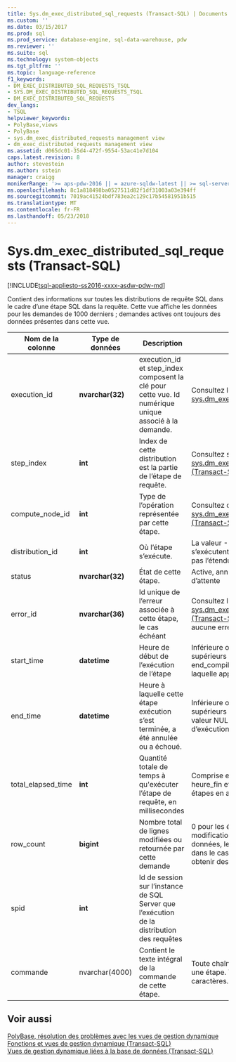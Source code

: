 ```yaml
---
title: Sys.dm_exec_distributed_sql_requests (Transact-SQL) | Documents Microsoft
ms.custom: ''
ms.date: 03/15/2017
ms.prod: sql
ms.prod_service: database-engine, sql-data-warehouse, pdw
ms.reviewer: ''
ms.suite: sql
ms.technology: system-objects
ms.tgt_pltfrm: ''
ms.topic: language-reference
f1_keywords:
- DM_EXEC_DISTRIBUTED_SQL_REQUESTS_TSQL
- SYS.DM_EXEC_DISTRIBUTED_SQL_REQUESTS_TSQL
- DM_EXEC_DISTRIBUTED_SQL_REQUESTS
dev_langs:
- TSQL
helpviewer_keywords:
- PolyBase,views
- PolyBase
- sys.dm_exec_distributed_requests management view
- dm_exec_distributed_requests management view
ms.assetid: d065dc01-35d4-472f-9554-53ac41e7d104
caps.latest.revision: 8
author: stevestein
ms.author: sstein
manager: craigg
monikerRange: '>= aps-pdw-2016 || = azure-sqldw-latest || >= sql-server-2016 || = sqlallproducts-allversions'
ms.openlocfilehash: 8c1a818498ba0527511d82f1df31003a03e394ff
ms.sourcegitcommit: 7019ac41524bdf783ea2c129c17b54581951b515
ms.translationtype: MT
ms.contentlocale: fr-FR
ms.lasthandoff: 05/23/2018
---
```

# <a name="sysdmexecdistributedsqlrequests-transact-sql"></a>Sys.dm_exec_distributed_sql_requests (Transact-SQL)
[!INCLUDE[tsql-appliesto-ss2016-xxxx-asdw-pdw-md](../../includes/tsql-appliesto-ss2016-xxxx-asdw-pdw-md.md)]

  Contient des informations sur toutes les distributions de requête SQL dans le cadre d’une étape SQL dans la requête.  Cette vue affiche les données pour les demandes de 1000 derniers ; demandes actives ont toujours des données présentes dans cette vue.  
  
|Nom de la colonne|Type de données| Description|Plage|  
|-----------------|---------------|-----------------|-----------|  
|execution_id|**nvarchar(32)**|execution_id et step_index composent la clé pour cette vue. Id numérique unique associé à la demande.|Consultez le code dans [sys.dm_exec_requests &#40;Transact-SQL&#41;](../../relational-databases/system-dynamic-management-views/sys-dm-exec-requests-transact-sql.md)|  
|step_index|**int**|Index de cette distribution est la partie de l’étape de requête.|Consultez step_index dans [sys.dm_exec_distributed_request_steps &#40;Transact-SQL&#41;](../../relational-databases/system-dynamic-management-views/sys-dm-exec-distributed-request-steps-transact-sql.md).|  
|compute_node_id|**int**|Type de l’opération représentée par cette étape.|Consultez compute_node_id dans [sys.dm_exec_compute_nodes &#40;Transact-SQL&#41;](../../relational-databases/system-dynamic-management-views/sys-dm-exec-compute-nodes-transact-sql.md).|  
|distribution_id|**int**|Où l’étape s’exécute.|La valeur -1 pour les demandes qui s’exécutent dans l’étendue du nœud pas l’étendue de la distribution.|  
|status|**nvarchar(32)**|État de cette étape.|Active, annulé, terminé, échec, en file d’attente|  
|error_id|**nvarchar(36)**|Id unique de l’erreur associée à cette étape, le cas échéant|Consultez l’id de [sys.dm_exec_compute_node_errors &#40;Transact-SQL&#41;](../../relational-databases/system-dynamic-management-views/sys-dm-exec-compute-node-errors-transact-sql.md), la valeur NULL si aucune erreur ne s’est produite.|  
|start_time|**datetime**|Heure de début de l’exécution de l’étape|Inférieure ou égale à l’heure actuelle et supérieurs ou égaux à end_compile_time de la requête à laquelle appartient cette étape.|  
|end_time|**datetime**|Heure à laquelle cette étape exécution s’est terminée, a été annulée ou a échoué.|Inférieure ou égale à l’heure actuelle et supérieurs ou égaux à heure_début, la valeur NULL pour les étapes d’exécution ou en file d’attente.|  
|total_elapsed_time|**int**|Quantité totale de temps à qu'exécuter l’étape de requête, en millisecondes|Comprise entre 0 et la différence entre heure_fin et heure_début. 0 pour les étapes en attente.|  
|row_count|**bigint**|Nombre total de lignes modifiées ou retournée par cette demande|0 pour les étapes qui ne pas de modification ou de retourner des données, le nombre de lignes affectées dans le cas contraire. La valeur -1 pour obtenir des instructions DMS.|  
|spid|**int**|Id de session sur l’instance de SQL Server que l’exécution de la distribution des requêtes||  
|commande|nvarchar(4000)|Contient le texte intégral de la commande de cette étape.|Toute chaîne de requête valide pour une étape. Tronquée à 4000 caractères.|  
  
## <a name="see-also"></a>Voir aussi  
 [PolyBase, résolution des problèmes avec les vues de gestion dynamique](http://msdn.microsoft.com/library/ce9078b7-a750-4f47-b23e-90b83b783d80)   
 [Fonctions et vues de gestion dynamique &#40;Transact-SQL&#41;](~/relational-databases/system-dynamic-management-views/system-dynamic-management-views.md)   
 [Vues de gestion dynamique liées à la base de données &#40;Transact-SQL&#41;](../../relational-databases/system-dynamic-management-views/database-related-dynamic-management-views-transact-sql.md)  
  
  

